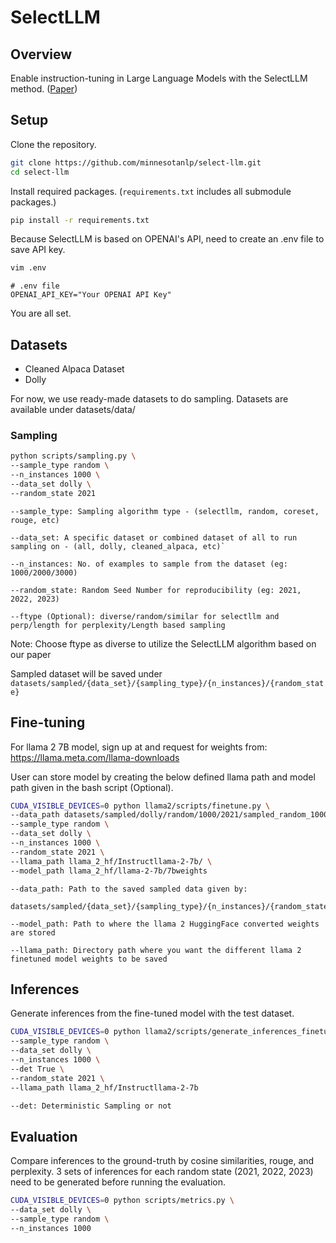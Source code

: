 # SelectLLM

## Overview

Enable instruction-tuning in Large Language Models with the SelectLLM method. ([Paper](https://arxiv.org/abs/2401.16553))

## Setup

Clone the repository.

```bash
git clone https://github.com/minnesotanlp/select-llm.git
cd select-llm
```

Install required packages. (`requirements.txt` includes all submodule packages.)

```bash
pip install -r requirements.txt
```

Because SelectLLM is based on OPENAI's API, need to create an .env file to save API key.

```bash
vim .env
```

```env
# .env file
OPENAI_API_KEY="Your OPENAI API Key"
```

You are all set.

## Datasets

- Cleaned Alpaca Dataset
- Dolly

For now, we use ready-made datasets to do sampling. Datasets are available under datasets/data/

### Sampling

```bash
python scripts/sampling.py \
--sample_type random \
--n_instances 1000 \
--data_set dolly \
--random_state 2021
```

```
--sample_type: Sampling algorithm type - (selectllm, random, coreset, rouge, etc)

--data_set: A specific dataset or combined dataset of all to run sampling on - (all, dolly, cleaned_alpaca, etc)`

--n_instances: No. of examples to sample from the dataset (eg: 1000/2000/3000)

--random_state: Random Seed Number for reproducibility (eg: 2021, 2022, 2023)

--ftype (Optional): diverse/random/similar for selectllm and perp/length for perplexity/Length based sampling
```

Note: Choose ftype as diverse to utilize the SelectLLM algorithm based on our paper

Sampled dataset will be saved under `datasets/sampled/{data_set}/{sampling_type}/{n_instances}/{random_state}`

## Fine-tuning
For llama 2 7B model, sign up at and request for weights from: https://llama.meta.com/llama-downloads

User can store model by creating the below defined llama path and model path given in the bash script (Optional). 

```bash
CUDA_VISIBLE_DEVICES=0 python llama2/scripts/finetune.py \
--data_path datasets/sampled/dolly/random/1000/2021/sampled_random_1000.parquet.gzip \
--sample_type random \
--data_set dolly \
--n_instances 1000 \
--random_state 2021 \
--llama_path llama_2_hf/Instructllama-2-7b/ \
--model_path llama_2_hf/llama-2-7b/7bweights
```

```
--data_path: Path to the saved sampled data given by:

datasets/sampled/{data_set}/{sampling_type}/{n_instances}/{random_state}/sampled_{sampling_type}_{n_instances}.parquet.gzip

--model_path: Path to where the llama 2 HuggingFace converted weights are stored

--llama_path: Directory path where you want the different llama 2 finetuned model weights to be saved
```

## Inferences

Generate inferences from the fine-tuned model with the test dataset.

```bash
CUDA_VISIBLE_DEVICES=0 python llama2/scripts/generate_inferences_finetuned.py \
--sample_type random \
--data_set dolly \
--n_instances 1000 \
--det True \
--random_state 2021 \
--llama_path llama_2_hf/Instructllama-2-7b
```

```bash
--det: Deterministic Sampling or not
```

## Evaluation
Compare inferences to the ground-truth by cosine similarities, rouge, and perplexity. 3 sets of inferences for each random state (2021, 2022, 2023) need to be generated before running the evaluation.

```bash
CUDA_VISIBLE_DEVICES=0 python scripts/metrics.py \
--data_set dolly \
--sample_type random \
--n_instances 1000
```
